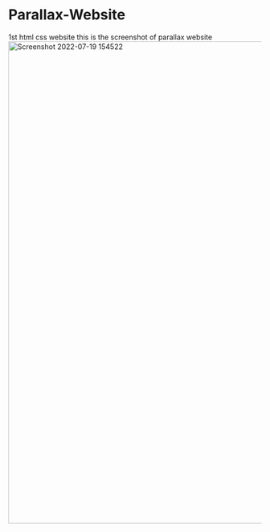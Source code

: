 # Parallax-Website
1st html css website
this is the screenshot of parallax website<img width="960" alt="Screenshot 2022-07-19 154522" src="https://user-images.githubusercontent.com/106577842/179727316-5f5b8b8f-2b1c-41f6-9372-20f0aab71247.png">
